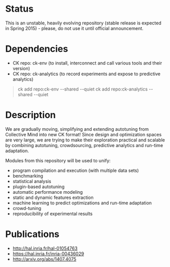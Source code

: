 Status
======
This is an unstable, heavily evolving repository 
(stable release is expected in Spring 2015) - 
please, do not use it until official announcement.

Dependencies
============
* CK repo: ck-env (to install, interconnect and call various tools and their version)
* CK repo: ck-analytics (to record experiments and expose to predictive analytics)

> ck add repo:ck-env --shared --quiet
> ck add repo:ck-analytics --shared --quiet

Description
===========
We are gradually moving, simplifying and extending autotuning
from Collective Mind into new CK format! Since design and optimization
spaces are very large, we are trying to make their exploration practical 
and scalable by combining autotuning, crowdsourcing, predictive 
analytics and run-time adaptation.

Modules from this repository will be used to unify:
* program compilation and execution (with multiple data sets)
* benchmarking
* statistical analysis
* plugin-based autotuning
* automatic performance modeling
* static and dynamic features extraction
* machine learning to predict optimizations and run-time adaptation
* crowd-tuning
* reproducibility of experimental results

Publications
============
* http://hal.inria.fr/hal-01054763
* https://hal.inria.fr/inria-00436029
* http://arxiv.org/abs/1407.4075
